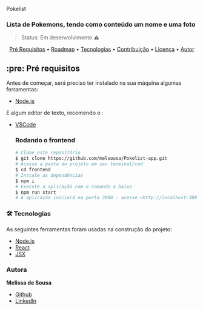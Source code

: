 Pokelist

### Lista de Pokemons, tendo como conteúdo um nome e uma foto

> Status: Em desenvolvimento ⚠️
<p align="center">
 <a href="#pre-requisitos">Pré Requisitos</a> •
 <a href="#roadmap">Roadmap</a> • 
 <a href="#tecnologias">Tecnologias</a> • 
 <a href="#contribuicao">Contribuição</a> • 
 <a href="#licenc-a">Licença</a> • 
 <a href="#autor">Autor</a>
</p>

## :pre: **Pré requisitos**
 Antes de começar, será preciso ter instalado na sua máquina algumas ferramentas:
 - [Node.js](https://nodejs.org/en/)

 E algum editor de texto, recomendo o :
 - [VSCode](https://code.visualstudio.com/)

    ### Rodando o frontend

    ```bash
    # Clone este repositório
    $ git clone https://github.com/melsousa/Pokelist-app.git
    # Acesse a pasta do projeto em seu terminal/cmd
    $ cd frontend
    # Instale as dependências
    $ npm i
    # Execute a aplicação com o comando a baixo
    $ npm run start
    # A aplicação iniciará na porta 3000 - acesse <http://localhost:3000>
### 🛠 Tecnologias
As seguintes ferramentas foram usadas na construção do projeto:
- [Node.js](https://nodejs.org/en/)
- [React](https://pt-br.reactjs.org/)
- [JSX](https://pt-br.reactjs.org/docs/introducing-jsx.html)
### Autora
  <b>Melissa de Sousa</b>
  - <a href="https://github.com/melsousa">Github</a>
  - <a href="https://www.linkedin.com/in/melissa-de-sousa-9815b6198/">Linkedln</a>
